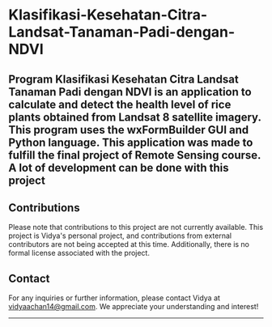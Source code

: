 # Klasifikasi-Kesehatan-Citra-Landsat-Tanaman-Padi-dengan-NDVI
Program Klasifikasi Kesehatan Citra Landsat Tanaman Padi dengan NDVI is an application to calculate and detect the health level of rice plants obtained from Landsat 8 satellite imagery. This program uses the wxFormBuilder GUI and Python language. This application was made to fulfill the final project of Remote Sensing course. A lot of development can be done with this project
---

## Contributions
Please note that contributions to this project are not currently available. This project is Vidya's personal project, and contributions from external contributors are not being accepted at this time. Additionally, there is no formal license associated with the project.

## Contact
For any inquiries or further information, please contact Vidya at vidyaachan14@gmail.com. We appreciate your understanding and interest!

---

